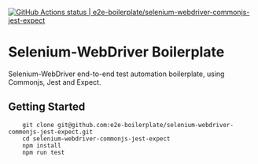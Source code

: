 [![GitHub Actions status | e2e-boilerplate/selenium-webdriver-commonjs-jest-expect](https://github.com/e2e-boilerplate/selenium-webdriver-commonjs-jest-expect/workflows/selenium-webdriver-commonjs-jest-expect/badge.svg)](https://github.com/e2e-boilerplate/selenium-webdriver-commonjs-jest-expect/actions?workflow=selenium-webdriver-commonjs-jest-expect)

# Selenium-WebDriver Boilerplate

Selenium-WebDriver end-to-end test automation boilerplate, using Commonjs, Jest and Expect.

## Getting Started

    	git clone git@github.com:e2e-boilerplate/selenium-webdriver-commonjs-jest-expect.git
    	cd selenium-webdriver-commonjs-jest-expect
    	npm install
    	npm run test

